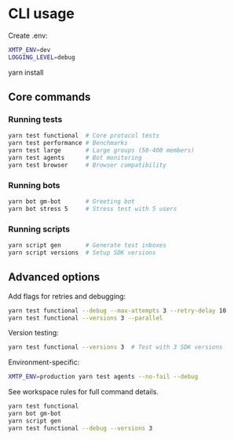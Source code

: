 # CLI usage

Create .env:

```bash
XMTP_ENV=dev
LOGGING_LEVEL=debug
```

yarn install

## Core commands

### Running tests

```bash
yarn test functional  # Core protocol tests
yarn test performance # Benchmarks
yarn test large       # Large groups (50-400 members)
yarn test agents      # Bot monitoring
yarn test browser     # Browser compatibility
```

### Running bots

```bash
yarn bot gm-bot       # Greeting bot
yarn bot stress 5     # Stress test with 5 users
```

### Running scripts

```bash
yarn script gen       # Generate test inboxes
yarn script versions  # Setup SDK versions
```

## Advanced options

Add flags for retries and debugging:

```bash
yarn test functional --debug --max-attempts 3 --retry-delay 10
yarn test functional --versions 3 --parallel
```

Version testing:

```bash
yarn test functional --versions 3  # Test with 3 SDK versions
```

Environment-specific:

```bash
XMTP_ENV=production yarn test agents --no-fail --debug
```

See workspace rules for full command details.

```bash
yarn test functional
yarn bot gm-bot
yarn script gen
yarn test functional --debug --versions 3
```
